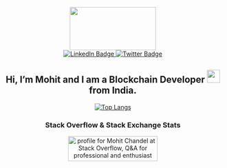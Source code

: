 <div id="header" align="center">
  <img src="https://thumbs.gfycat.com/EqualPowerfulKoodoo-size_restricted.gif" width="200" height="100"/>
  <div id="badges">
  <a href="https://www.linkedin.com/in/mohit-chandel-b0077816a/">
    <img src="https://img.shields.io/badge/LinkedIn-blue?style=for-the-badge&logo=linkedin&logoColor=white" alt="LinkedIn Badge"/>
  </a>
  <a href="https://twitter.com/mohitchandel55">
    <img src="https://img.shields.io/badge/Twitter-blue?style=for-the-badge&logo=twitter&logoColor=white" alt="Twitter Badge"/>
  </a>
  </div>
  <h2> Hi, I’m Mohit and I am a Blockchain Developer <img src="https://media.giphy.com/media/WUlplcMpOCEmTGBtBW/giphy.gif" width="30"> from India. </h2>

[![Top Langs](https://github-readme-stats.vercel.app/api/top-langs/?username=mohitchandel&layout=compact&theme=vision-friendly-dark)](https://github.com/mohitchandel/github-readme-stats)

### Stack Overflow & Stack Exchange Stats

<a href="https://stackoverflow.com/users/12174711/mohit-chandel"><img src="https://stackoverflow.com/users/flair/12174711.png" width="208" height="58" alt="profile for Mohit Chandel at Stack Overflow, Q&amp;A for professional and enthusiast programmers" title="profile for Mohit Chandel at Stack Overflow, Q&amp;A for professional and enthusiast programmers"></a>

</div>



